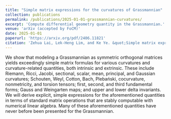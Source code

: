 ```yaml
---
title: "Simple matrix expressions for the curvatures of Grassmannian"
collection: publications
permalink: /publications/2025-01-01-grassmannian-curvatures/
excerpt: 'Compute differential geometry quantity in the Grassmannian.'
venue: 'arXiv (accepted by FoCM)'
date: 2025-01-01
paperurl: 'https://arxiv.org/pdf/2406.11821'
citation: 'Zehua Lai, Lek-Heng Lim, and Ke Ye. &quot;Simple matrix expressions for the curvatures of Grassmannian.&quot; to appear in Foundations of Computational Mathematics (2025): arXiv-2406.11821.'
---
```

We show that modeling a Grassmannian as symmetric orthogonal matrices yields exceedingly simple matrix formulas for various curvatures and curvature-related quantities, both intrinsic and extrinsic. These include Riemann, Ricci, Jacobi, sectional, scalar, mean, principal, and Gaussian curvatures; Schouten, Weyl, Cotton, Bach, Plebański, cocurvature, nonmetricity, and torsion tensors; first, second, and third fundamental forms; Gauss and Weingarten maps; and upper and lower delta invariants. We will derive explicit, simple expressions for the aforementioned quantities in terms of standard matrix operations that are stably computable with numerical linear algebra. Many of these aforementioned quantities have never before been presented for the Grassmannian.
